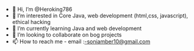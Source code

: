 - 👋 Hi, I’m @Heroking786
- 👀 I’m interested in Core Java, web development (html,css, javascript), ethical hacking
- 🌱 I’m currently learning Java and web development
- 💞️ I’m looking to collaborate on bog projects
- 📫 How to reach me - email :-soniamber10@gmail.com

<!---
Heroking786/Heroking786 is a ✨ special ✨ repository because its `README.md` (this file) appears on your GitHub profile.
You can click the Preview link to take a look at your changes.
--->

